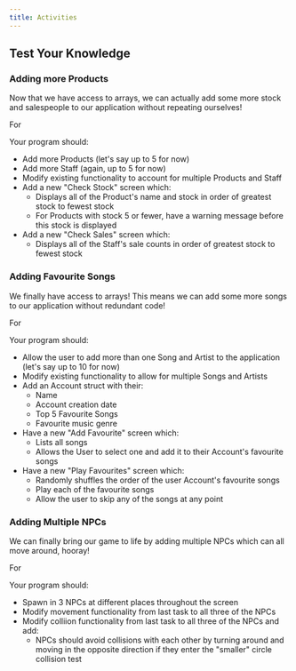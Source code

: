 ```yaml
---
title: Activities
---
```


## Test Your Knowledge

### Adding more Products

Now that we have access to arrays, we can actually add some more stock and salespeople to our application without repeating ourselves!

For

Your program should:

- Add more Products (let's say up to 5 for now)
- Add more Staff (again, up to 5 for now)
- Modify existing functionality to account for multiple Products and Staff
- Add a new "Check Stock" screen which:
  - Displays all of the Product's name and stock in order of greatest stock to fewest stock
  - For Products with stock 5 or fewer, have a warning message before this stock is displayed
- Add a new "Check Sales" screen which:
  - Displays all of the Staff's sale counts in order of greatest stock to fewest stock

### Adding Favourite Songs

We finally have access to arrays! This means we can add some more songs to our application without redundant code!

For 

Your program should:

- Allow the user to add more than one Song and Artist to the application (let's say up to 10 for now)
- Modify existing functionality to allow for multiple Songs and Artists
- Add an Account struct with their:
  - Name
  - Account creation date
  - Top 5 Favourite Songs
  - Favourite music genre
- Have a new "Add Favourite" screen which:
  - Lists all songs
  - Allows the User to select one and add it to their Account's favourite songs
- Have a new "Play Favourites" screen which:
  - Randomly shuffles the order of the user Account's favourite songs
  - Play each of the favourite songs
  - Allow the user to skip any of the songs at any point

### Adding Multiple NPCs

We can finally bring our game to life by adding multiple NPCs which can all move around, hooray!

For

Your program should:

- Spawn in 3 NPCs at different places throughout the screen
- Modify movement functionality from last task to all three of the NPCs
- Modify colliion functionality from last task to all three of the NPCs and add:
  - NPCs should avoid collisions with each other by turning around and moving in the opposite direction if they enter the "smaller" circle collision test
